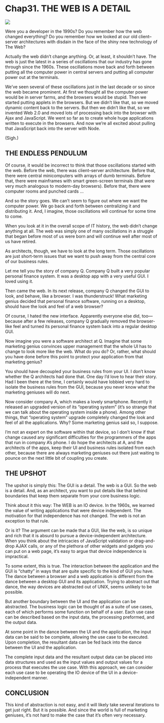 # Chap31. THE WEB IS A DETAIL
![](./un/CH-UN31.jpg)

Were you a developer in the 1990s? Do you remember how the web changed everything? Do you remember how we looked at our old client–server architectures with disdain in the face of the shiny new technology of The Web?

Actually the web didn’t change anything. Or, at least, it shouldn’t have. The web is just the latest in a series of oscillations that our industry has gone through since the 1960s. These oscillations move back and forth between putting all the computer power in central servers and putting all computer power out at the terminals.

We’ve seen several of these oscillations just in the last decade or so since the web became prominent. At first we thought all the computer power would be in server farms, and the browsers would be stupid. Then we started putting applets in the browsers. But we didn’t like that, so we moved dynamic content back to the servers. But then we didn’t like that, so we invented Web 2.0 and moved lots of processing back into the browser with Ajax and JavaScript. We went so far as to create whole huge applications written to execute in the browsers. And now we’re all excited about pulling that JavaScript back into the server with Node.

(Sigh.)

## THE ENDLESS PENDULUM
Of course, it would be incorrect to think that those oscillations started with the web. Before the web, there was client–server architecture. Before that, there were central minicomputers with arrays of dumb terminals. Before that, there were mainframes with smart green-screen terminals (that were very much analogous to modern-day browsers). Before that, there were computer rooms and punched cards …

And so the story goes. We can’t seem to figure out where we want the computer power. We go back and forth between centralizing it and distributing it. And, I imagine, those oscillations will continue for some time to come.

When you look at it in the overall scope of IT history, the web didn’t change anything at all. The web was simply one of many oscillations in a struggle that began before most of us were born and will continue well after most of us have retired.

As architects, though, we have to look at the long term. Those oscillations are just short-term issues that we want to push away from the central core of our business rules.

Let me tell you the story of company Q. Company Q built a very popular personal finance system. It was a desktop app with a very useful GUI. I loved using it.

Then came the web. In its next release, company Q changed the GUI to look, and behave, like a browser. I was thunderstruck! What marketing genius decided that personal finance software, running on a desktop, should have the look and feel of a web browser?

Of course, I hated the new interface. Apparently everyone else did, too—because after a few releases, company Q gradually removed the browser-like feel and turned its personal finance system back into a regular desktop GUI.

Now imagine you were a software architect at Q. Imagine that some marketing genius convinces upper management that the whole UI has to change to look more like the web. What do you do? Or, rather, what should you have done before this point to protect your application from that marketing genius?

You should have decoupled your business rules from your UI. I don’t know whether the Q architects had done that. One day I’d love to hear their story. Had I been there at the time, I certainly would have lobbied very hard to isolate the business rules from the GUI, because you never know what the marketing geniuses will do next.

Now consider company A, which makes a lovely smartphone. Recently it released an upgraded version of its “operating system” (it’s so strange that we can talk about the operating system inside a phone). Among other things, that “operating system” upgrade completely changed the look and feel of all the applications. Why? Some marketing genius said so, I suppose.

I’m not an expert on the software within that device, so I don’t know if that change caused any significant difficulties for the programmers of the apps that run in company A’s phone. I do hope the architects at A, and the architects of the apps, keep their UI and business rules isolated from each other, because there are always marketing geniuses out there just waiting to pounce on the next little bit of coupling you create.

## THE UPSHOT
The upshot is simply this: The GUI is a detail. The web is a GUI. So the web is a detail. And, as an architect, you want to put details like that behind boundaries that keep them separate from your core business logic.

Think about it this way: The WEB is an IO device. In the 1960s, we learned the value of writing applications that were device independent. The motivation for that independence has not changed. The web is not an exception to that rule.

Or is it? The argument can be made that a GUI, like the web, is so unique and rich that it is absurd to pursue a device-independent architecture. When you think about the intricacies of JavaScript validation or drag-and-drop AJAX calls, or any of the plethora of other widgets and gadgets you can put on a web page, it’s easy to argue that device independence is impractical.

To some extent, this is true. The interaction between the application and the GUI is “chatty” in ways that are quite specific to the kind of GUI you have. The dance between a browser and a web application is different from the dance between a desktop GUI and its application. Trying to abstract out that dance, the way devices are abstracted out of UNIX, seems unlikely to be possible.

But another boundary between the UI and the application can be abstracted. The business logic can be thought of as a suite of use cases, each of which performs some function on behalf of a user. Each use case can be described based on the input data, the processing preformed, and the output data.

At some point in the dance between the UI and the application, the input data can be said to be complete, allowing the use case to be executed. Upon completion, the resultant data can be fed back into the dance between the UI and the application.

The complete input data and the resultant output data can be placed into data structures and used as the input values and output values for a process that executes the use case. With this approach, we can consider each use case to be operating the IO device of the UI in a device-independent manner.

## CONCLUSION
This kind of abstraction is not easy, and it will likely take several iterations to get just right. But it is possible. And since the world is full of marketing geniuses, it’s not hard to make the case that it’s often very necessary.